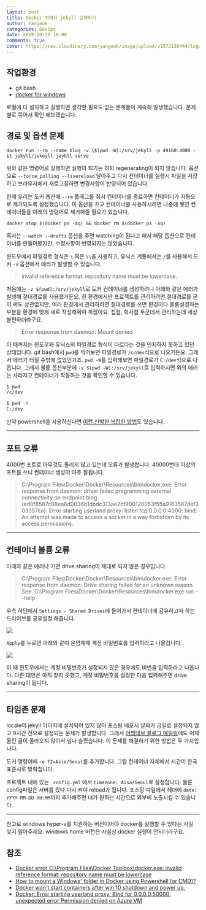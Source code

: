 ```yaml
---
layout: post
title: Docker 위에서 jekyll 실행하기
author: Yangeok
categories: DevOps
date: 2019-10-29 10:08
comments: true
cover: https://res.cloudinary.com/yangeok/image/upload/v1572138444/logo/posts/dockyll.jpg
---
```


## 작업환경

- git bash
- [docker for windows](https://docs.docker.com/docker-for-windows/install/)

로컬에 다 설치하고 실행하면 생각할 필요도 없는 문제들이 계속해 발생했습니다. 문제 별로 묶어서 확인 해보겠습니다.

## 경로 및 옵션 문제

`docker run --rm --name blog -v \$(pwd -W):/srv/jekyll -p 49160:4000 -it jekyll/jekeyll jeykll serve`

위와 같은 명령어로 실행하면 실행이 되기는 하되 regenerating이 되지 않습니다. 옵션으로 `--force_polling --livereload` 달아주고 다시 컨테이너를 실행시 파일을 저장하고 브라우저에서 새로고침하면 변경사항이 반영되어 있습니다.

현재 우리는 도커 옵션에 `--rm` 플래그를 줘서 컨테이너를 종료하면 컨테이너가 자동으로 제거되도록 설정했습니다. 이 옵션을 끄고 컨테이너를 사용하시려면 나중에 쌓인 컨테이너들을 아래의 명령어로 제거해줄 필요가 있습니다.

`docker stop $(docker ps -aq) && docker rm $(docker ps -aq)`

혹자는 `--watch --drafts` 옵션을 주면 watching이 된다고 해서 해당 옵션으로 컨테이너를 만들어봤지만, 수정사항이 반영되지는 않았습니다.

윈도우에서 파일경로 형식은 `\` 혹은 `\\`을 사용하고, 유닉스 계통에서는 `/`를 사용해서 도커 `-v` 옵션에서 에러가 발생할 수 있습니다.

> invalid reference format. repository name must be lowercase.

처음에는 `-v $(pwd):/srv/jekyll`로 도커 컨테이너를 생성하려니 아래와 같은 에러가 발생해 절대경로를 사용했거든요. 한 환경에서만 프로젝트를 관리하려면 절대경로를 굳이 써도 상관없지만, 여러 환경에서 관리하려면 절대경로를 쓰면 환경마다 볼륨설정하는 부분을 환경에 맞게 새로 작성해줘야 하잖아요. 집컴, 회사컴 두군데서 관리하는데 세상 불편하더라구요.

> Error response from daemon: Mount denied

이 때까지는 윈도우와 유닉스의 파일경로 형식이 다르다는 것을 인지하지 못하고 있던 상태입니다. git bash에서 `pwd`를 찍어보면 파일경로가 `/c/dev`식으로 나오거든요. 그래서 에러가 터질 수밖에 없었던거죠. `pwd -W`를 입력해보면 파일경로가 `C:/dev`식으로 나옵니다. 그래서 볼륨 옵션부분에 `-v $(pwd -W):/srv/jekyll`로 입력하시면 위의 에러는 사라지고 컨테이너가 작동하는 것을 확인할 수 있습니다.

```sh
$ pwd
/c/dev

$ pwd -W
C:/dev
```

만약 powershell을 사용하신다면 [이런 신박한 복잡한 방법](https://stackoverflow.com/questions/39133098/how-to-mount-a-windows-folder-in-docker-using-powershell-or-cmd)도 있습니다.

---

## 포트 오류

4000번 포트로 아무것도 돌리지 않고 있는데 오류가 발생합니다. 40000번대 이상의 포트를 쓰니 컨테이너 생성이 아주 잘됩니다.

> C:\Program Files\Docker\Docker\Resources\bin\docker.exe: Error response from daemon: driver failed programming external connectivity on endpoint blog (ed0f8587c68ea6d0036b1dbdc313ae2cf900120053f55a9163567def303357ea): Error starting userland proxy: listen tcp 0.0.0.0:4000: bind: An attempt was made to access a socket in a way forbidden by its access permissions.

---

## 컨테이너 볼륨 오류

아래와 같은 에러나 가면 drive sharing이 제대로 되지 않은 경우입니다.

> C:\Program Files\Docker\Docker\Resources\bin\docker.exe: Error response from daemon: Drive sharing failed for an unknown reason.
> See 'C:\Program Files\Docker\Docker\Resources\bin\docker.exe run --help

우측 하단에서 `Settings - Shared Drives`에 들어가서 컨테이너에 공유하고자 하는 드라이브를 공유설정 해줍니다.

![](https://res.cloudinary.com/yangeok/image/upload/v1572136304/docker-jekyll/docker-jekyll-01.jpg)

`Apply`를 누르면 아래와 같이 운영체제 계정 비밀번호를 입력하라고 나올겁니다.

![](https://res.cloudinary.com/yangeok/image/upload/v1572136305/docker-jekyll/docker-jekyll-02.jpg)

이 때 윈도우에서는 계정 비밀번호가 설정되지 않은 경우에도 비번을 입력하라고 나옵니다. 다른 대안은 아직 찾지 못했고, 계정 비밀번호를 설정한 다음 입력해주면 drive sharing이 됩니다.

---

## 타임존 문제

locale이 jekyll 이미지에 설치되어 있지 않아 포스팅 배포시 날짜가 금일로 설정되지 않고 9시간 전으로 설정되는 문제가 발생합니다. 그래서 [어썸데브 블로그 메일링](http://daily-devblog.com/)에도 어제 올린 글이 올라오지 않아서 넘나 슬펐습니다. 이 문제를 해결하기 위한 방법은 두 가지입니다.

도커 명령어에 `-e TZ=Asia/Seoul`를 추가합니다. 그럼 컨테이너 자체에서 시간이 한국 표준시로 맞춰집니다.

프로젝트 내에 있는 `_config.yml` 에서 `timezone: Aisa/Seoul`로 설정합니다. 물론 config파일은 서버를 껐다 다시 켜야 reload가 됩니다. 포스팅 파일에서 헤더에 `date: YYYY-MM-DD HH:MM`까지 추가해주면 내가 원하는 시간으로 외부에 노출시킬 수 있습니다.

---

참고로 windows hyper-v를 지원하는 버전이어야 docker를 실행할 수 있다는 사실 잊지 말아주세요. windows home 버전은 사실상 docker 실행이 안되더라구요.

## 참조

- [Docker error C:\Program Files\Docker Toolbox\docker.exe: invalid reference format: repository name must be lowercase](https://stackoverflow.com/questions/48576308/docker-error-c-program-files-docker-toolbox-docker-exe-invalid-reference-forma)
- [How to mount a Windows' folder in Docker using Powershell (or CMD)?](https://stackoverflow.com/questions/39133098/how-to-mount-a-windows-folder-in-docker-using-powershell-or-cmd)
- [Docker won't start containers after win 10 shutdown and power up.](https://github.com/docker/for-win/issues/1038)
- [Docker: Error starting userland proxy: Bind for 0.0.0.0:50000: unexpected error Permission denied on Azure VM](https://stackoverflow.com/questions/53673801/docker-error-starting-userland-proxy-bind-for-0-0-0-050000-unexpected-error)
